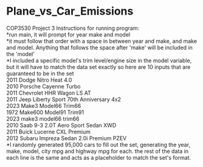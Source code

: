# Plane_vs_Car_Emissions
COP3530 Project 3
Instructions for running program:  
*run main, it will prompt for year make and model  
*it must follow that order with a space in between year and make, and make and model. Anything that follows the space after 'make' will be included in the 'model'  
*I included a specific model's trim level/engine size in the model variable, but it will have to match the data set exactly so here are 10 inputs that are guaranteed to be in the set  
2011 Dodge Nitro Heat 4.0  
2010 Porsche Cayenne Turbo  
2011 Chevrolet HHR Wagon LS AT  
2011 Jeep Liberty Sport 70th Anniversary 4x2  
2023 Make3 Model66 Trim66  
1972 Make600 Model91 Trim91  
2023 make3 model66 trim66  
2010 Saab 9-3 2.0T Aero Sport Sedan XWD  
2011 Buick Lucerne CXL Premium  
2012 Subaru Impreza Sedan 2.0i Premium PZEV  
*I randomly generated 95,000 cars to fill out the set, generating the year, make, model, city mpg and highway mpg for each. the rest of the data in each line is the same and acts as a placeholder to match the set's format.
